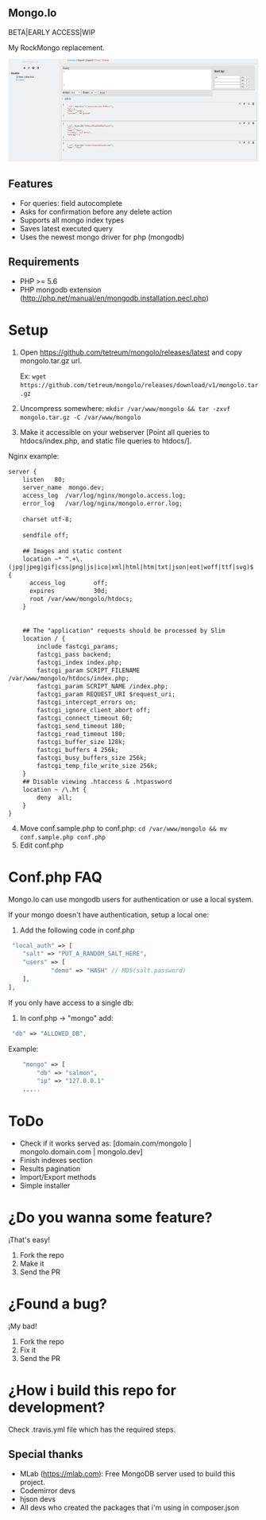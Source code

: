 ## Mongo.lo

BETA|EARLY ACCESS|WIP

My RockMongo replacement.

![mongolo](https://raw.githubusercontent.com/tetreum/mongolo/master/screenshots/1.jpg)

## Features
- For queries: field autocomplete
- Asks for confirmation before any delete action
- Supports all mongo index types
- Saves latest executed query
- Uses the newest mongo driver for php (mongodb)

## Requirements
- PHP >= 5.6
- PHP mongodb extension (http://php.net/manual/en/mongodb.installation.pecl.php)

# Setup

1. Open https://github.com/tetreum/mongolo/releases/latest and copy mongolo.tar.gz url. 
    
    Ex:  ```wget https://github.com/tetreum/mongolo/releases/download/v1/mongolo.tar.gz```
2. Uncompress somewhere: ```mkdir /var/www/mongolo && tar -zxvf mongolo.tar.gz -C /var/www/mongolo```
3. Make it accessible on your webserver [Point all queries to htdocs/index.php, and static file queries to htdocs/].
 
Nginx example:
```
server {
    listen   80;
    server_name  mongo.dev;
    access_log  /var/log/nginx/mongolo.access.log;
    error_log   /var/log/nginx/mongolo.error.log;

    charset utf-8;

    sendfile off;

    ## Images and static content
    location ~* ^.+\.(jpg|jpeg|gif|css|png|js|ico|xml|html|htm|txt|json|eot|woff|ttf|svg)$ {
      access_log        off;
      expires           30d;
      root /var/www/mongolo/htdocs;
    }


    ## The "application" requests should be processed by Slim
    location / {
        include fastcgi_params;
        fastcgi_pass backend;
        fastcgi_index index.php;
        fastcgi_param SCRIPT_FILENAME /var/www/mongolo/htdocs/index.php;
        fastcgi_param SCRIPT_NAME /index.php;
        fastcgi_param REQUEST_URI $request_uri;
        fastcgi_intercept_errors on;
        fastcgi_ignore_client_abort off;
        fastcgi_connect_timeout 60;
        fastcgi_send_timeout 180;
        fastcgi_read_timeout 180;
        fastcgi_buffer_size 128k;
        fastcgi_buffers 4 256k;
        fastcgi_busy_buffers_size 256k;
        fastcgi_temp_file_write_size 256k;
    }
    ## Disable viewing .htaccess & .htpassword
    location ~ /\.ht {
        deny  all;
    }
}
```
 
4. Move conf.sample.php to conf.php: ```cd /var/www/mongolo && mv conf.sample.php conf.php```
5. Edit conf.php

# Conf.php FAQ

Mongo.lo can use mongodb users for authentication or use a local system.

If your mongo doesn't have authentication, setup a local one:

1. Add the following code in conf.php
```php
 "local_auth" => [
    "salt" => "PUT_A_RANDOM_SALT_HERE",
    "users" => [
            "demo" => "HASH" // MD5(salt.password)
    ],
],
```

If you only have access to a single db:

1. In conf.php -> "mongo" add:
```php
 "db" => "ALLOWED_DB",
```

Example:
```php
    "mongo" => [
        "db" => "salmon",
        "ip" => "127.0.0.1"
    .....
```

# ToDo
- Check if it works served as: [domain.com/mongolo | mongolo.domain.com | mongolo.dev]
- Finish indexes section
- Results pagination
- Import/Export methods
- Simple installer

# ¿Do you wanna some feature?
¡That's easy!

1. Fork the repo
2. Make it
3. Send the PR

# ¿Found a bug?
¡My bad!

1. Fork the repo
2. Fix it
3. Send the PR

# ¿How i build this repo for development?
Check .travis.yml file which has the required steps.

## Special thanks

- MLab (https://mlab.com): Free MongoDB server used to build this project.
- Codemirror devs
- hjson devs
- All devs who created the packages that i'm using in composer.json
